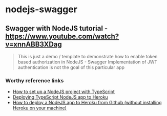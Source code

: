 # nodejs-swagger

## Swagger with NodeJS tutorial - https://www.youtube.com/watch?v=xnnABB3XDag

> This is just a demo / template to demonstrate how to enable token based authorization in NodeJS - Swagger
> Implementation of JWT authentication is not the goal of this particular app

### Worthy reference links

- [How to set up a NodeJS project with TypeScript](https://www.digitalocean.com/community/tutorials/setting-up-a-node-project-with-typescript)
- [Deploying TypeScript NodeJS app to Heroku](https://medium.com/developer-rants/deploying-typescript-node-js-applications-to-heroku-81dd75424ce0)
- [How to deploy a NodeJS app to Heroku from Github (without installing Heroku on your machine)](https://www.freecodecamp.org/news/how-to-deploy-a-nodejs-app-to-heroku-from-github-without-installing-heroku-on-your-machine-433bec770efe/)

